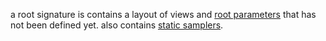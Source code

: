 a root signature is contains a layout of views and [root parameters](root-parameter) that has not been defined yet. also contains [static samplers](static-sampler).